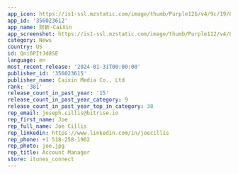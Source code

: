 ```yaml
---
app_icon: https://is1-ssl.mzstatic.com/image/thumb/Purple126/v4/9c/19/8e/9c198e80-0e12-33aa-1264-3b567d13d34a/AppIcon-1x_U007emarketing-0-7-0-0-85-220-0.png/1024x1024bb.png
app_id: '356023612'
app_name: 财新-CaiXin
app_screenshot: https://is1-ssl.mzstatic.com/image/thumb/Purple112/v4/89/25/da/8925dad2-ce90-ec5e-08c3-58c6451b3d25/11e8f2e9-3886-4ae9-9456-306fea2a947e_1242-2688-1.jpg/1242x2688bb.png
category: News
country: US
id: Qni6PItJd8SE
language: en
most_recent_release: '2024-01-31T00:00:00'
publisher_id: '356023615'
publisher_name: Caixin Media Co., Ltd
rank: '381'
release_count_in_past_year: '15'
release_count_in_past_year_category: 9
release_count_in_past_year_top_in_category: 38
rep_email: joseph.cillis@bitrise.io
rep_first_name: Joe
rep_full_name: Joe Cillis
rep_linkedin: https://www.linkedin.com/in/joecillis
rep_phone: +1 518-258-1902
rep_photo: joe.jpg
rep_title: Account Manager
store: itunes_connect
---
```

